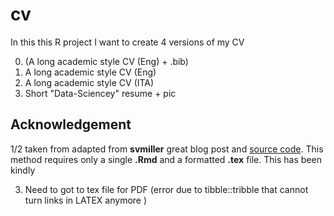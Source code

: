 # cv

In this this R project I want to create 4 versions of my CV

0. (A long academic style CV (Eng) + .bib)
1. A long academic style CV (Eng)
2. A long academic style CV (ITA)
3. Short "Data-Sciencey" resume + pic


## Acknowledgement  
1/2 taken from adapted from **svmiller** great blog post and [source code](http://svmiller.com/blog/2016/03/svm-r-markdown-cv/).
This method requires only a single **.Rmd** and a formatted **.tex** file. This has been kindly 

 3. Need to got to tex file for PDF (error due to tibble::tribble that cannot turn links in LATEX anymore )